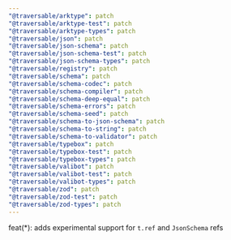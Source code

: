 ```yaml
---
"@traversable/arktype": patch
"@traversable/arktype-test": patch
"@traversable/arktype-types": patch
"@traversable/json": patch
"@traversable/json-schema": patch
"@traversable/json-schema-test": patch
"@traversable/json-schema-types": patch
"@traversable/registry": patch
"@traversable/schema": patch
"@traversable/schema-codec": patch
"@traversable/schema-compiler": patch
"@traversable/schema-deep-equal": patch
"@traversable/schema-errors": patch
"@traversable/schema-seed": patch
"@traversable/schema-to-json-schema": patch
"@traversable/schema-to-string": patch
"@traversable/schema-to-validator": patch
"@traversable/typebox": patch
"@traversable/typebox-test": patch
"@traversable/typebox-types": patch
"@traversable/valibot": patch
"@traversable/valibot-test": patch
"@traversable/valibot-types": patch
"@traversable/zod": patch
"@traversable/zod-test": patch
"@traversable/zod-types": patch
---
```


feat(\*): adds experimental support for `t.ref` and `JsonSchema` refs
